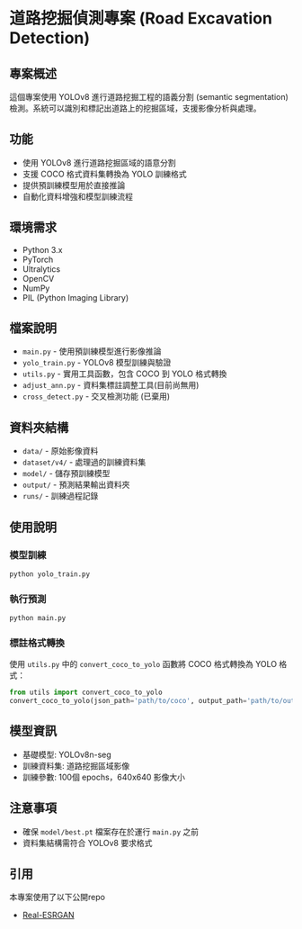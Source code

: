 # 道路挖掘偵測專案 (Road Excavation Detection)

## 專案概述
這個專案使用 YOLOv8 進行道路挖掘工程的語義分割 (semantic segmentation) 檢測。系統可以識別和標記出道路上的挖掘區域，支援影像分析與處理。

## 功能
- 使用 YOLOv8 進行道路挖掘區域的語意分割
- 支援 COCO 格式資料集轉換為 YOLO 訓練格式
- 提供預訓練模型用於直接推論
- 自動化資料增強和模型訓練流程

## 環境需求
- Python 3.x
- PyTorch
- Ultralytics
- OpenCV
- NumPy
- PIL (Python Imaging Library)

## 檔案說明
- `main.py` - 使用預訓練模型進行影像推論
- `yolo_train.py` - YOLOv8 模型訓練與驗證
- `utils.py` - 實用工具函數，包含 COCO 到 YOLO 格式轉換
- `adjust_ann.py` - 資料集標註調整工具(目前尚無用)
- `cross_detect.py` - 交叉檢測功能 (已棄用)

## 資料夾結構
- `data/` - 原始影像資料
- `dataset/v4/` - 處理過的訓練資料集
- `model/` - 儲存預訓練模型
- `output/` - 預測結果輸出資料夾
- `runs/` - 訓練過程記錄

## 使用說明

### 模型訓練
```bash
python yolo_train.py
```

### 執行預測
```bash
python main.py
```

### 標註格式轉換
使用 `utils.py` 中的 `convert_coco_to_yolo` 函數將 COCO 格式轉換為 YOLO 格式：
```python
from utils import convert_coco_to_yolo
convert_coco_to_yolo(json_path='path/to/coco', output_path='path/to/output')
```

## 模型資訊
- 基礎模型: YOLOv8n-seg
- 訓練資料集: 道路挖掘區域影像
- 訓練參數: 100個 epochs，640x640 影像大小

## 注意事項
- 確保 `model/best.pt` 檔案存在於運行 `main.py` 之前
- 資料集結構需符合 YOLOv8 要求格式

## 引用
本專案使用了以下公開repo
- [Real-ESRGAN](https://github.com/xinntao/Real-ESRGAN/?tab=readme-ov-file)